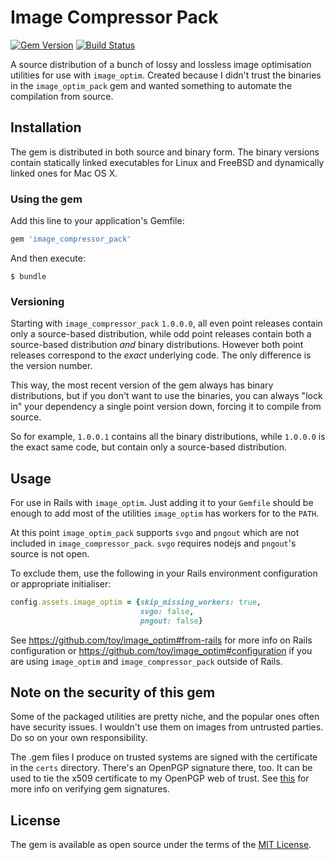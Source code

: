 # Image Compressor Pack
[![Gem Version](https://badge.fury.io/rb/image_compressor_pack.svg)](https://badge.fury.io/rb/image_compressor_pack)
[![Build Status](https://travis-ci.org/ignisf/image_compressor_pack.svg?branch=master)](https://travis-ci.org/ignisf/image_compressor_pack)

A source distribution of a bunch of lossy and lossless image optimisation
utilities for use with `image_optim`. Created because I didn't trust the
binaries in the `image_optim_pack` gem and wanted something to automate the
compilation from source.

## Installation

The gem is distributed in both source and binary form. The binary versions
contain statically linked executables for Linux and FreeBSD and dynamically
linked ones for Mac OS X.

### Using the gem

Add this line to your application's Gemfile:

```ruby
gem 'image_compressor_pack'
```

And then execute:

    $ bundle

### Versioning

Starting with `image_compressor_pack` `1.0.0.0`, all even point releases contain
only a source-based distribution, while odd point releases contain both a
source-based distribution *and* binary distributions. However both point
releases correspond to the *exact* underlying code. The only difference is the
version number.

This way, the most recent version of the gem always has binary distributions,
but if you don't want to use the binaries, you can always "lock in" your
dependency a single point version down, forcing it to compile from source.

So for example, `1.0.0.1` contains all the binary distributions, while `1.0.0.0`
is the exact same code, but contain only a source-based distribution.

## Usage

For use in Rails with `image_optim`. Just adding it to your `Gemfile` should be
enough to add most of the utilities `image_optim` has workers for to the `PATH`.

At this point `image_optim_pack` supports `svgo` and `pngout` which are not
included in `image_compressor_pack`. `svgo` requires nodejs and `pngout`'s
source is not open.

To exclude them, use the following in your Rails environment configuration or
appropriate initialiser:

```ruby
config.assets.image_optim = {skip_missing_workers: true,
                             svgo: false,
                             pngout: false}
```

See https://github.com/toy/image_optim#from-rails for more info on Rails
configuration or https://github.com/toy/image_optim#configuration if you are
using `image_optim` and `image_compressor_pack` outside of Rails.

## Note on the security of this gem

Some of the packaged utilities are pretty niche, and the popular ones often have
security issues. I wouldn't use them on images from untrusted parties. Do so on
your own responsibility.

The .gem files I produce on trusted systems are signed with the certificate in
the `certs` directory. There's an OpenPGP signature there, too. It can be used
to tie the x509 certificate to my OpenPGP web of trust. See
[this](http://guides.rubygems.org/security/) for more info on verifying gem
signatures.

## License

The gem is available as open source under the terms of the
[MIT License](http://opensource.org/licenses/MIT).
